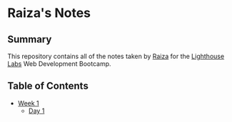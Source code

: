 # Raiza's Notes

## Summary
This repository contains all of the notes taken by [Raiza](https://github.com/Raiza-D) for the [Lighthouse Labs](https://www.lighthouselabs.ca/) Web Development Bootcamp.

## Table of Contents
* [Week 1](/Week_1)
  * [Day 1](/Week_1_Day_1)